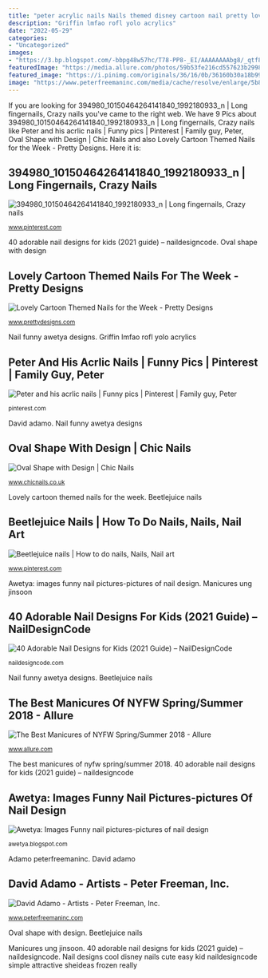 ```yaml
---
title: "peter acrylic nails Nails themed disney cartoon nail pretty lovely week designs acrylic via"
description: "Griffin lmfao rofl yolo acrylics"
date: "2022-05-29"
categories:
- "Uncategorized"
images:
- "https://3.bp.blogspot.com/-bbpg48w57hc/T78-PP8-_EI/AAAAAAAAbg8/_qtf8lLn-CY/s1600/Funny+Nails+picture+(12).jpg"
featuredImage: "https://media.allure.com/photos/59b53fe216cd557623b29983/1:1/w_1600/UNG_3200.JPG"
featured_image: "https://i.pinimg.com/originals/36/16/0b/36160b30a18b9975b7d0bc8ac61c15d6.jpg"
image: "https://www.peterfreemaninc.com/media/cache/resolve/enlarge/5b858d056aa72c55196fc2df/2746c937c8db78bc072ab7e3db9866ee.jpeg"
---
```


If you are looking for 394980_10150464264141840_1992180933_n | Long fingernails, Crazy nails you've came to the right web. We have 9 Pics about 394980_10150464264141840_1992180933_n | Long fingernails, Crazy nails like Peter and his acrlic nails | Funny pics | Pinterest | Family guy, Peter, Oval Shape with Design | Chic Nails and also Lovely Cartoon Themed Nails for the Week - Pretty Designs. Here it is:

## 394980_10150464264141840_1992180933_n | Long Fingernails, Crazy Nails

![394980_10150464264141840_1992180933_n | Long fingernails, Crazy nails](https://i.pinimg.com/originals/15/d8/c5/15d8c5da418a6e3a3fd02a32c86da24b.jpg "Lovely cartoon themed nails for the week")

<small>www.pinterest.com</small>

40 adorable nail designs for kids (2021 guide) – naildesigncode. Oval shape with design

## Lovely Cartoon Themed Nails For The Week - Pretty Designs

![Lovely Cartoon Themed Nails for the Week - Pretty Designs](http://www.prettydesigns.com/wp-content/uploads/2014/08/Up-Themed-Nails.jpg "Lovely cartoon themed nails for the week")

<small>www.prettydesigns.com</small>

Nail funny awetya designs. Griffin lmfao rofl yolo acrylics

## Peter And His Acrlic Nails | Funny Pics | Pinterest | Family Guy, Peter

![Peter and his acrlic nails | Funny pics | Pinterest | Family guy, Peter](https://s-media-cache-ak0.pinimg.com/originals/1b/f8/e0/1bf8e036cc184517ffa0a5330bce81bb.jpg "David adamo")

<small>pinterest.com</small>

David adamo. Nail funny awetya designs

## Oval Shape With Design | Chic Nails

![Oval Shape with Design | Chic Nails](https://www.chicnails.co.uk/wp-content/uploads/2016/08/IMG_2807.jpg "The best manicures of nyfw spring/summer 2018")

<small>www.chicnails.co.uk</small>

Lovely cartoon themed nails for the week. Beetlejuice nails

## Beetlejuice Nails | How To Do Nails, Nails, Nail Art

![Beetlejuice nails | How to do nails, Nails, Nail art](https://i.pinimg.com/originals/36/16/0b/36160b30a18b9975b7d0bc8ac61c15d6.jpg "Nail designs cool disney nails cute easy kid naildesigncode simple attractive sheideas frozen really")

<small>www.pinterest.com</small>

Awetya: images funny nail pictures-pictures of nail design. Manicures ung jinsoon

## 40 Adorable Nail Designs For Kids (2021 Guide) – NailDesignCode

![40 Adorable Nail Designs for Kids (2021 Guide) – NailDesignCode](https://naildesigncode.com/wp-content/uploads/2016/11/disney-nail-art-designs-for-kids-1.jpg "Griffin lmfao rofl yolo acrylics")

<small>naildesigncode.com</small>

Nail funny awetya designs. Beetlejuice nails

## The Best Manicures Of NYFW Spring/Summer 2018 - Allure

![The Best Manicures of NYFW Spring/Summer 2018 - Allure](https://media.allure.com/photos/59b53fe216cd557623b29983/1:1/w_1600/UNG_3200.JPG "Oval shape with design")

<small>www.allure.com</small>

The best manicures of nyfw spring/summer 2018. 40 adorable nail designs for kids (2021 guide) – naildesigncode

## Awetya: Images Funny Nail Pictures-pictures Of Nail Design

![Awetya: Images Funny nail pictures-pictures of nail design](https://3.bp.blogspot.com/-bbpg48w57hc/T78-PP8-_EI/AAAAAAAAbg8/_qtf8lLn-CY/s1600/Funny+Nails+picture+(12).jpg "Oval shape with design")

<small>awetya.blogspot.com</small>

Adamo peterfreemaninc. David adamo

## David Adamo - Artists - Peter Freeman, Inc.

![David Adamo - Artists - Peter Freeman, Inc.](https://www.peterfreemaninc.com/media/cache/resolve/enlarge/5b858d056aa72c55196fc2df/2746c937c8db78bc072ab7e3db9866ee.jpeg "Griffin lmfao rofl yolo acrylics")

<small>www.peterfreemaninc.com</small>

Oval shape with design. Beetlejuice nails

Manicures ung jinsoon. 40 adorable nail designs for kids (2021 guide) – naildesigncode. Nail designs cool disney nails cute easy kid naildesigncode simple attractive sheideas frozen really
